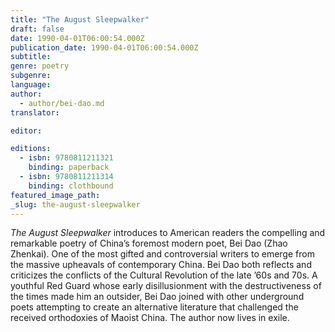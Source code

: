 ```yaml
---
title: "The August Sleepwalker"
draft: false
date: 1990-04-01T06:00:54.000Z
publication_date: 1990-04-01T06:00:54.000Z
subtitle:
genre: poetry
subgenre:
language:
author:
  - author/bei-dao.md
translator:

editor:

editions:
  - isbn: 9780811211321
    binding: paperback
  - isbn: 9780811211314
    binding: clothbound
featured_image_path:
_slug: the-august-sleepwalker
---
```


_The August Sleepwalker_ introduces to American readers the compelling and remarkable poetry of China’s foremost modern poet, Bei Dao (Zhao Zhenkai). One of the most gifted and controversial writers to emerge from the massive upheavals of contemporary China. Bei Dao both reflects and criticizes the conflicts of the Cultural Revolution of the late ’60s and 70s. A youthful Red Guard whose early disillusionment with the destructiveness of the times made him an outsider, Bei Dao joined with other underground poets attempting to create an alternative literature that challenged the received orthodoxies of Maoist China. The author now lives in exile.

